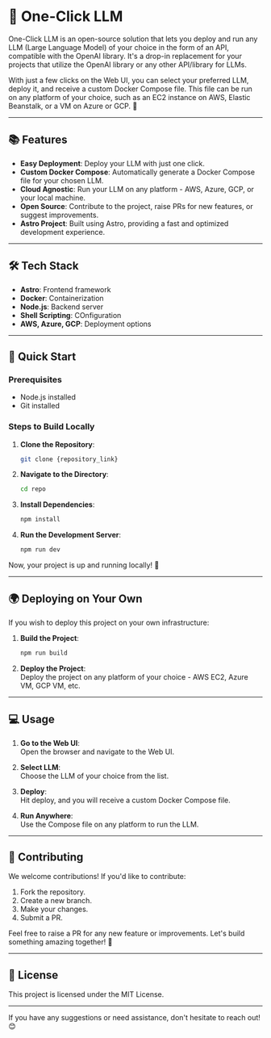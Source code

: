 # 🌟 One-Click LLM

One-Click LLM is an open-source solution that lets you deploy and run any LLM (Large Language Model) of your choice in the form of an API, compatible with the OpenAI library. It's a drop-in replacement for your projects that utilize the OpenAI library or any other API/library for LLMs.

With just a few clicks on the Web UI, you can select your preferred LLM, deploy it, and receive a custom Docker Compose file. This file can be run on any platform of your choice, such as an EC2 instance on AWS, Elastic Beanstalk, or a VM on Azure or GCP. 🚀

---

## 📚 Features

- **Easy Deployment**: Deploy your LLM with just one click.
- **Custom Docker Compose**: Automatically generate a Docker Compose file for your chosen LLM.
- **Cloud Agnostic**: Run your LLM on any platform - AWS, Azure, GCP, or your local machine.
- **Open Source**: Contribute to the project, raise PRs for new features, or suggest improvements.
- **Astro Project**: Built using Astro, providing a fast and optimized development experience.

---

## 🛠️ Tech Stack

- **Astro**: Frontend framework
- **Docker**: Containerization
- **Node.js**: Backend server
- **Shell Scripting**: COnfiguration
- **AWS, Azure, GCP**: Deployment options

---

## 🚀 Quick Start

### Prerequisites

- Node.js installed
- Git installed

### Steps to Build Locally

1. **Clone the Repository**:  
   ```bash
   git clone {repository_link}
   ```
   
2. **Navigate to the Directory**:  
   ```bash
   cd repo
   ```
   
3. **Install Dependencies**:  
   ```bash
   npm install
   ```
   
4. **Run the Development Server**:  
   ```bash
   npm run dev
   ```
   
Now, your project is up and running locally! 🎉

---

## 🌍 Deploying on Your Own

If you wish to deploy this project on your own infrastructure:

1. **Build the Project**:  
   ```bash
   npm run build
   ```

2. **Deploy the Project**:  
   Deploy the project on any platform of your choice - AWS EC2, Azure VM, GCP VM, etc.

---

## 💻 Usage

1. **Go to the Web UI**:  
   Open the browser and navigate to the Web UI.

2. **Select LLM**:  
   Choose the LLM of your choice from the list.

3. **Deploy**:  
   Hit deploy, and you will receive a custom Docker Compose file.

4. **Run Anywhere**:  
   Use the Compose file on any platform to run the LLM.

---

## 🤝 Contributing

We welcome contributions! If you'd like to contribute:

1. Fork the repository.
2. Create a new branch.
3. Make your changes.
4. Submit a PR.

Feel free to raise a PR for any new feature or improvements. Let's build something amazing together! 🚀

---

## 📜 License

This project is licensed under the MIT License.

---

If you have any suggestions or need assistance, don't hesitate to reach out! 😊
